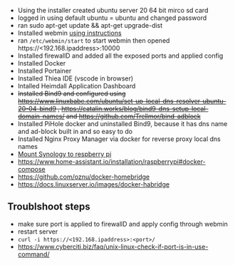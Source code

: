   * Using the installer created ubuntu server 20 64 bit mirco sd card
  * logged in using default ubuntu = ubuntu and changed password
  * ran sudo apt-get update && apt-get upgrade-dist
  * Installed webmin [using instructions](https://sourceforge.net/p/webadmin/bugs/4742/)
  * ran `/etc/webmin/start` to start webmin then opened https://<192.168.ipaddress>:10000
  * Installed firewallD and added all the exposed ports and applied config
  * Installed Docker
  * Installed Portainer
  * Installed Thiea IDE (vscode in browser)
  * Intalled Heimdall Application Dashboard
  * ~~Installed Bind9 and configured using https://www.linuxbabe.com/ubuntu/set-up-local-dns-resolver-ubuntu-20-04-bind9 , https://catalin.works/blog/bind9-dns-setup-local-domain-names/ and https://github.com/Trellmor/bind-adblock~~
  * Installed PiHole docker and uninstalled Bind9, because it has dns name and ad-block built in and so easy to do
  * Installed Nginx Proxy Manager via docker for reverse proxy local dns names 
  * [Mount Synology to respberry pi](https://kb.synology.com/en-uk/DSM/tutorial/How_to_access_files_on_Synology_NAS_within_the_local_network_NFS)
  * https://www.home-assistant.io/installation/raspberrypi#docker-compose
  * https://github.com/oznu/docker-homebridge
  * https://docs.linuxserver.io/images/docker-habridge
  
  ## Troublshoot steps
  * make sure port is applied to firewallD and apply config through webmin
  * restart server
  * `curl -i https://<192.168.ipaddress>:<port>/`
  * https://www.cyberciti.biz/faq/unix-linux-check-if-port-is-in-use-command/
